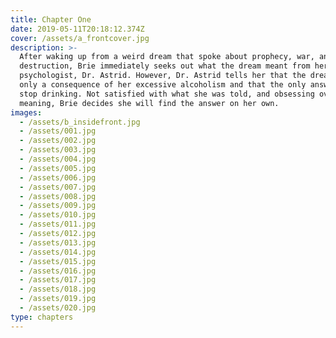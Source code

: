 ```yaml
---
title: Chapter One
date: 2019-05-11T20:18:12.374Z
cover: /assets/a_frontcover.jpg
description: >-
  After waking up from a weird dream that spoke about prophecy, war, and
  destruction, Brie immediately seeks out what the dream meant from her
  psychologist, Dr. Astrid. However, Dr. Astrid tells her that the dream was
  only a consequence of her excessive alcoholism and that the only answer is to
  stop drinking. Not satisfied with what she was told, and obsessing over the
  meaning, Brie decides she will find the answer on her own.
images:
  - /assets/b_insidefront.jpg
  - /assets/001.jpg
  - /assets/002.jpg
  - /assets/003.jpg
  - /assets/004.jpg
  - /assets/005.jpg
  - /assets/006.jpg
  - /assets/007.jpg
  - /assets/008.jpg
  - /assets/009.jpg
  - /assets/010.jpg
  - /assets/011.jpg
  - /assets/012.jpg
  - /assets/013.jpg
  - /assets/014.jpg
  - /assets/015.jpg
  - /assets/016.jpg
  - /assets/017.jpg
  - /assets/018.jpg
  - /assets/019.jpg
  - /assets/020.jpg
type: chapters
---
```

